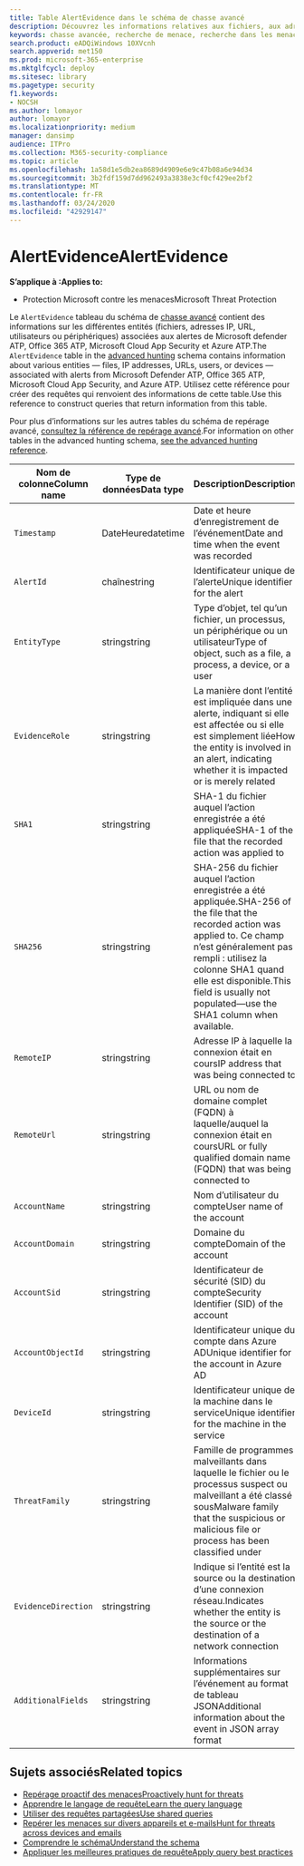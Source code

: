 ```yaml
---
title: Table AlertEvidence dans le schéma de chasse avancé
description: Découvrez les informations relatives aux fichiers, aux adresses réseau, aux utilisateurs ou aux appareils associés à des alertes générées dans la table AlertEvidence du schéma de chasse avancé.
keywords: chasse avancée, recherche de menace, recherche dans les menaces informatiques, protection contre les menaces Microsoft, Microsoft 365, MTP, M365, recherche, requête, télémétrie, référence de schéma, Kusto, table, colonne, type de données, description, AlertInfo, alerte, entités, preuve, fichier, adresse IP, appareil, ordinateur, utilisateur, compte
search.product: eADQiWindows 10XVcnh
search.appverid: met150
ms.prod: microsoft-365-enterprise
ms.mktglfcycl: deploy
ms.sitesec: library
ms.pagetype: security
f1.keywords:
- NOCSH
ms.author: lomayor
author: lomayor
ms.localizationpriority: medium
manager: dansimp
audience: ITPro
ms.collection: M365-security-compliance
ms.topic: article
ms.openlocfilehash: 1a58d1e5db2ea8689d4909e6e9c47b08a6e94d34
ms.sourcegitcommit: 3b2fdf159d7dd962493a3838e3cf0cf429ee2bf2
ms.translationtype: MT
ms.contentlocale: fr-FR
ms.lasthandoff: 03/24/2020
ms.locfileid: "42929147"
---
```

# <a name="alertevidence"></a><span data-ttu-id="cfb7c-104">AlertEvidence</span><span class="sxs-lookup"><span data-stu-id="cfb7c-104">AlertEvidence</span></span>

<span data-ttu-id="cfb7c-105">**S’applique à :**</span><span class="sxs-lookup"><span data-stu-id="cfb7c-105">**Applies to:**</span></span>
- <span data-ttu-id="cfb7c-106">Protection Microsoft contre les menaces</span><span class="sxs-lookup"><span data-stu-id="cfb7c-106">Microsoft Threat Protection</span></span>

<span data-ttu-id="cfb7c-107">Le `AlertEvidence` tableau du schéma de [chasse avancé](advanced-hunting-overview.md) contient des informations sur les différentes entités (fichiers, adresses IP, URL, utilisateurs ou périphériques) associées aux alertes de Microsoft defender ATP, Office 365 ATP, Microsoft Cloud App Security et Azure ATP.</span><span class="sxs-lookup"><span data-stu-id="cfb7c-107">The `AlertEvidence` table in the [advanced hunting](advanced-hunting-overview.md) schema contains information about various entities — files, IP addresses, URLs, users, or devices — associated with alerts from Microsoft Defender ATP, Office 365 ATP, Microsoft Cloud App Security, and Azure ATP.</span></span> <span data-ttu-id="cfb7c-108">Utilisez cette référence pour créer des requêtes qui renvoient des informations de cette table.</span><span class="sxs-lookup"><span data-stu-id="cfb7c-108">Use this reference to construct queries that return information from this table.</span></span>

<span data-ttu-id="cfb7c-109">Pour plus d’informations sur les autres tables du schéma de repérage avancé, [consultez la référence de repérage avancé](advanced-hunting-schema-tables.md).</span><span class="sxs-lookup"><span data-stu-id="cfb7c-109">For information on other tables in the advanced hunting schema, [see the advanced hunting reference](advanced-hunting-schema-tables.md).</span></span>

| <span data-ttu-id="cfb7c-110">Nom de colonne</span><span class="sxs-lookup"><span data-stu-id="cfb7c-110">Column name</span></span> | <span data-ttu-id="cfb7c-111">Type de données</span><span class="sxs-lookup"><span data-stu-id="cfb7c-111">Data type</span></span> | <span data-ttu-id="cfb7c-112">Description</span><span class="sxs-lookup"><span data-stu-id="cfb7c-112">Description</span></span> |
|-------------|-----------|-------------|
| `Timestamp` | <span data-ttu-id="cfb7c-113">DateHeure</span><span class="sxs-lookup"><span data-stu-id="cfb7c-113">datetime</span></span> | <span data-ttu-id="cfb7c-114">Date et heure d’enregistrement de l’événement</span><span class="sxs-lookup"><span data-stu-id="cfb7c-114">Date and time when the event was recorded</span></span> |
| `AlertId` | <span data-ttu-id="cfb7c-115">chaîne</span><span class="sxs-lookup"><span data-stu-id="cfb7c-115">string</span></span> | <span data-ttu-id="cfb7c-116">Identificateur unique de l’alerte</span><span class="sxs-lookup"><span data-stu-id="cfb7c-116">Unique identifier for the alert</span></span> |
| `EntityType` | <span data-ttu-id="cfb7c-117">string</span><span class="sxs-lookup"><span data-stu-id="cfb7c-117">string</span></span> | <span data-ttu-id="cfb7c-118">Type d’objet, tel qu’un fichier, un processus, un périphérique ou un utilisateur</span><span class="sxs-lookup"><span data-stu-id="cfb7c-118">Type of object, such as a file, a process, a device, or a user</span></span> |
| `EvidenceRole` | <span data-ttu-id="cfb7c-119">string</span><span class="sxs-lookup"><span data-stu-id="cfb7c-119">string</span></span> | <span data-ttu-id="cfb7c-120">La manière dont l’entité est impliquée dans une alerte, indiquant si elle est affectée ou si elle est simplement liée</span><span class="sxs-lookup"><span data-stu-id="cfb7c-120">How the entity is involved in an alert, indicating whether it is impacted or is merely related</span></span> |
| `SHA1` | <span data-ttu-id="cfb7c-121">string</span><span class="sxs-lookup"><span data-stu-id="cfb7c-121">string</span></span> | <span data-ttu-id="cfb7c-122">SHA-1 du fichier auquel l’action enregistrée a été appliquée</span><span class="sxs-lookup"><span data-stu-id="cfb7c-122">SHA-1 of the file that the recorded action was applied to</span></span> |
| `SHA256` | <span data-ttu-id="cfb7c-123">string</span><span class="sxs-lookup"><span data-stu-id="cfb7c-123">string</span></span> | <span data-ttu-id="cfb7c-124">SHA-256 du fichier auquel l’action enregistrée a été appliquée.</span><span class="sxs-lookup"><span data-stu-id="cfb7c-124">SHA-256 of the file that the recorded action was applied to.</span></span> <span data-ttu-id="cfb7c-125">Ce champ n’est généralement pas rempli : utilisez la colonne SHA1 quand elle est disponible.</span><span class="sxs-lookup"><span data-stu-id="cfb7c-125">This field is usually not populated—use the SHA1 column when available.</span></span> |
| `RemoteIP` | <span data-ttu-id="cfb7c-126">string</span><span class="sxs-lookup"><span data-stu-id="cfb7c-126">string</span></span> | <span data-ttu-id="cfb7c-127">Adresse IP à laquelle la connexion était en cours</span><span class="sxs-lookup"><span data-stu-id="cfb7c-127">IP address that was being connected to</span></span> |
| `RemoteUrl` | <span data-ttu-id="cfb7c-128">string</span><span class="sxs-lookup"><span data-stu-id="cfb7c-128">string</span></span> | <span data-ttu-id="cfb7c-129">URL ou nom de domaine complet (FQDN) à laquelle/auquel la connexion était en cours</span><span class="sxs-lookup"><span data-stu-id="cfb7c-129">URL or fully qualified domain name (FQDN) that was being connected to</span></span> |
| `AccountName` | <span data-ttu-id="cfb7c-130">string</span><span class="sxs-lookup"><span data-stu-id="cfb7c-130">string</span></span> | <span data-ttu-id="cfb7c-131">Nom d’utilisateur du compte</span><span class="sxs-lookup"><span data-stu-id="cfb7c-131">User name of the account</span></span> |
| `AccountDomain` | <span data-ttu-id="cfb7c-132">string</span><span class="sxs-lookup"><span data-stu-id="cfb7c-132">string</span></span> | <span data-ttu-id="cfb7c-133">Domaine du compte</span><span class="sxs-lookup"><span data-stu-id="cfb7c-133">Domain of the account</span></span> |
| `AccountSid` | <span data-ttu-id="cfb7c-134">string</span><span class="sxs-lookup"><span data-stu-id="cfb7c-134">string</span></span> | <span data-ttu-id="cfb7c-135">Identificateur de sécurité (SID) du compte</span><span class="sxs-lookup"><span data-stu-id="cfb7c-135">Security Identifier (SID) of the account</span></span> |
| `AccountObjectId` | <span data-ttu-id="cfb7c-136">string</span><span class="sxs-lookup"><span data-stu-id="cfb7c-136">string</span></span> | <span data-ttu-id="cfb7c-137">Identificateur unique du compte dans Azure AD</span><span class="sxs-lookup"><span data-stu-id="cfb7c-137">Unique identifier for the account in Azure AD</span></span> |
| `DeviceId` | <span data-ttu-id="cfb7c-138">string</span><span class="sxs-lookup"><span data-stu-id="cfb7c-138">string</span></span> | <span data-ttu-id="cfb7c-139">Identificateur unique de la machine dans le service</span><span class="sxs-lookup"><span data-stu-id="cfb7c-139">Unique identifier for the machine in the service</span></span> |
| `ThreatFamily` | <span data-ttu-id="cfb7c-140">string</span><span class="sxs-lookup"><span data-stu-id="cfb7c-140">string</span></span> | <span data-ttu-id="cfb7c-141">Famille de programmes malveillants dans laquelle le fichier ou le processus suspect ou malveillant a été classé sous</span><span class="sxs-lookup"><span data-stu-id="cfb7c-141">Malware family that the suspicious or malicious file or process has been classified under</span></span> |
| `EvidenceDirection` | <span data-ttu-id="cfb7c-142">string</span><span class="sxs-lookup"><span data-stu-id="cfb7c-142">string</span></span> | <span data-ttu-id="cfb7c-143">Indique si l’entité est la source ou la destination d’une connexion réseau.</span><span class="sxs-lookup"><span data-stu-id="cfb7c-143">Indicates whether the entity is the source or the destination of a network connection</span></span> |
| `AdditionalFields` | <span data-ttu-id="cfb7c-144">string</span><span class="sxs-lookup"><span data-stu-id="cfb7c-144">string</span></span> | <span data-ttu-id="cfb7c-145">Informations supplémentaires sur l’événement au format de tableau JSON</span><span class="sxs-lookup"><span data-stu-id="cfb7c-145">Additional information about the event in JSON array format</span></span> |

## <a name="related-topics"></a><span data-ttu-id="cfb7c-146">Sujets associés</span><span class="sxs-lookup"><span data-stu-id="cfb7c-146">Related topics</span></span>
- [<span data-ttu-id="cfb7c-147">Repérage proactif des menaces</span><span class="sxs-lookup"><span data-stu-id="cfb7c-147">Proactively hunt for threats</span></span>](advanced-hunting-overview.md)
- [<span data-ttu-id="cfb7c-148">Apprendre le langage de requête</span><span class="sxs-lookup"><span data-stu-id="cfb7c-148">Learn the query language</span></span>](advanced-hunting-query-language.md)
- [<span data-ttu-id="cfb7c-149">Utiliser des requêtes partagées</span><span class="sxs-lookup"><span data-stu-id="cfb7c-149">Use shared queries</span></span>](advanced-hunting-shared-queries.md)
- [<span data-ttu-id="cfb7c-150">Repérer les menaces sur divers appareils et e-mails</span><span class="sxs-lookup"><span data-stu-id="cfb7c-150">Hunt for threats across devices and emails</span></span>](advanced-hunting-query-emails-devices.md)
- [<span data-ttu-id="cfb7c-151">Comprendre le schéma</span><span class="sxs-lookup"><span data-stu-id="cfb7c-151">Understand the schema</span></span>](advanced-hunting-schema-tables.md)
- [<span data-ttu-id="cfb7c-152">Appliquer les meilleures pratiques de requête</span><span class="sxs-lookup"><span data-stu-id="cfb7c-152">Apply query best practices</span></span>](advanced-hunting-best-practices.md)
